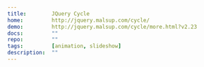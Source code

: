```yaml
---
title:        JQuery Cycle
home:         http://jquery.malsup.com/cycle/
demo:         http://jquery.malsup.com/cycle/more.html?v2.23
docs:         ""
repo:         ""
tags:         [animation, slideshow]
description:  ""
---
```


